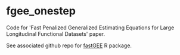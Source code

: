 # fgee_onestep
Code for 'Fast Penalized Generalized Estimating Equations for Large Longitudinal Functional Datasets' paper.

See associated github repo for [fastGEE](https://github.com/gloewing/fastFGEE) R package.

